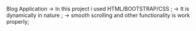 Blog Application 
-> In this project i used HTML/BOOTSTRAP/CSS ;
-> It is dynamically in nature ;
-> smooth scrolling and other functionality is work properly;

